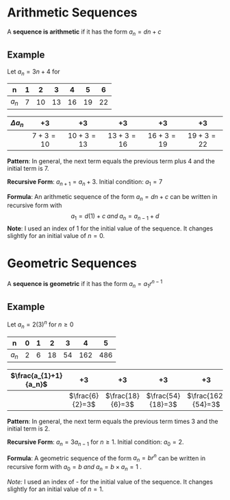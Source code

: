 # Arithmetic Sequences

A **sequence is arithmetic** if it has the form $a_{n}= dn +c$

## Example

Let $a_{n}= 3n+4$ for 

| n     | 1   | 2   | 3   | 4   | 5   | 6   |
| :--: | :--: | :--: | :--: | :--: | :--: | :--: |
| $a_n$ | 7   | 10  | 13  | 16  | 19  | 22  | 

| $\Delta a_n$ | $+3$     | +3        | +3        | +3        | +3  |
| :--: | :--: | :--: | :--: | :--: | :--: |
|              | $7+3=10$ | $10+3=13$ | $13+3=16$ | $16+3=19$ | $19+3=22$    |

**Pattern**: In general, the next term equals the previous term plus 4 and the initial term is 7.

**Recursive Form**: $a_{n+1}=a_{n}+3$. Initial condition: $a_{1}=7$

**Formula**: An arithmetic sequence of the form $a_{n}=dn+c$ can be written in recursive form with $$a_{1}=d(1)+c\;and\;a_{n}=a_{n-1}+d$$
**Note**: I used an index of 1 for the initial value of the sequence. It changes slightly for an initial value of $n=0$.

# Geometric Sequences
A **sequence is geometric** if it has the form $a_n=a_{1}r^{n-1}$
## Example
Let $a_n=2(3)^n$ for $n \geq 0$

| n     | 0   | 1   | 2   | 3   | 4   | 5   |
| ----- | --- | --- | --- | --- | --- | --- |
| $a_n$ | 2   | 6   | 18  | 54  | 162 | 486 | 

| $\frac{a_{1}+1}{a_n}$ |        +3        |        +3         |         +3         | +3  | +3  |
|:---------------------:|:----------------:|:-----------------:|:------------------:|:---:|:---:|
||    $\frac{6}{2}=3$    | $\frac{18}{6}=3$ | $\frac{54}{18}=3$ | $\frac{162}{54}=3$ | $\frac{3486}{162}= 3$    |     

**Pattern**: In general, the next term equals the previous term times 3 and the initial term is 2.

**Recursive Form**: $a_n=3a_{n-1}$ for $n \geq 1$. Initial condition: $a_{0}=2$.

**Formula**: A geometric sequence of the form $a_n=br^n$ can be written in recursive form with $a_{0}=b\;and\;a_{n}=b \times a_n=1$ .

*Note:* I used an index of - for the initial value of the sequence. It changes slightly for an initial value of $n=1$.